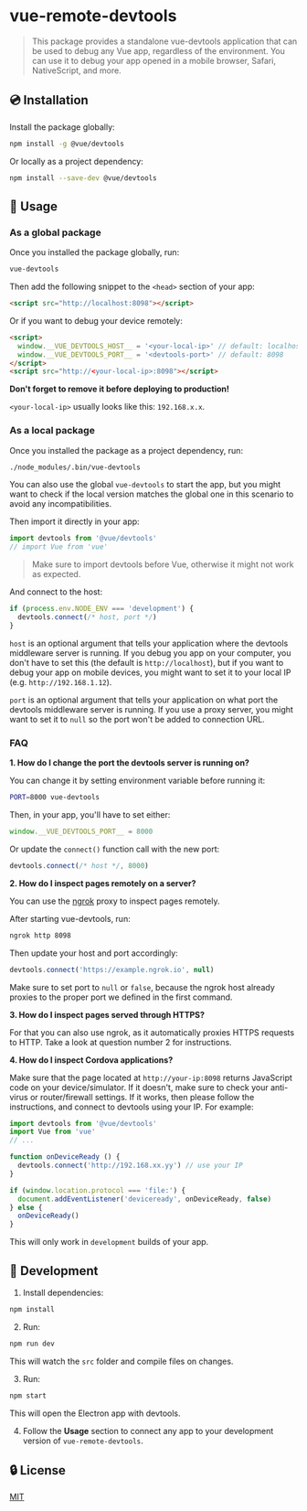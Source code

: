 # vue-remote-devtools

> This package provides a standalone vue-devtools application that can be used to debug any Vue app, regardless of the environment. You can use it to debug your app opened in a mobile browser, Safari, NativeScript, and more.

## :cd: Installation

Install the package globally:

```bash
npm install -g @vue/devtools
```

Or locally as a project dependency:

```bash
npm install --save-dev @vue/devtools
```

## :rocket: Usage

### As a global package

Once you installed the package globally, run:

```bash
vue-devtools
```

Then add the following snippet to the `<head>` section of your app:

```html
<script src="http://localhost:8098"></script>
```

Or if you want to debug your device remotely:

```html
<script>
  window.__VUE_DEVTOOLS_HOST__ = '<your-local-ip>' // default: localhost
  window.__VUE_DEVTOOLS_PORT__ = '<devtools-port>' // default: 8098
</script>
<script src="http://<your-local-ip>:8098"></script>
```

**Don't forget to remove it before deploying to production!**

`<your-local-ip>` usually looks like this: `192.168.x.x`.

### As a local package

Once you installed the package as a project dependency, run:

```bash
./node_modules/.bin/vue-devtools
```

You can also use the global `vue-devtools` to start the app, but you might want to check if the local version matches the global one in this scenario to avoid any incompatibilities.

Then import it directly in your app:

```js
import devtools from '@vue/devtools'
// import Vue from 'vue'
```

> Make sure to import devtools before Vue, otherwise it might not work as expected.

And connect to the host:

```js
if (process.env.NODE_ENV === 'development') {
  devtools.connect(/* host, port */)
}
```

`host` is an optional argument that tells your application where the devtools middleware server is running. If you debug you app on your computer, you don't have to set this (the default is `http://localhost`), but if you want to debug your app on mobile devices, you might want to set it to your local IP (e.g. `http://192.168.1.12`).

`port` is an optional argument that tells your application on what port the devtools middleware server is running. If you use a proxy server, you might want to set it to `null` so the port won't be added to connection URL.

### FAQ

**1. How do I change the port the devtools server is running on?**

You can change it by setting environment variable before running it:

```bash
PORT=8000 vue-devtools
```

Then, in your app, you'll have to set either:

```js
window.__VUE_DEVTOOLS_PORT__ = 8000
```

Or update the `connect()` function call with the new port:

```js
devtools.connect(/* host */, 8000)
```

**2. How do I inspect pages remotely on a server?**

You can use the [ngrok](https://ngrok.com/) proxy to inspect pages remotely.

After starting vue-devtools, run:

```bash
ngrok http 8098
```

Then update your host and port accordingly:

```js
devtools.connect('https://example.ngrok.io', null)
```

Make sure to set port to `null` or `false`, because the ngrok host already proxies to the proper port we defined in the first command.

**3. How do I inspect pages served through HTTPS?**

For that you can also use ngrok, as it automatically proxies HTTPS requests to HTTP. Take a look at question number 2 for instructions.

**4. How do I inspect Cordova applications?**

Make sure that the page located at `http://your-ip:8098` returns JavaScript code on your device/simulator. If it doesn't, make sure to check your anti-virus or router/firewall settings. If it works, then please follow the instructions, and connect to devtools using your IP. For example:

```js
import devtools from '@vue/devtools'
import Vue from 'vue'
// ...

function onDeviceReady () {
  devtools.connect('http://192.168.xx.yy') // use your IP
}

if (window.location.protocol === 'file:') {
  document.addEventListener('deviceready', onDeviceReady, false)
} else {
  onDeviceReady()
}
```

This will only work in `development` builds of your app.

## :beers: Development

1. Install dependencies:

```bash
npm install
```

2. Run:

```bash
npm run dev
```

This will watch the `src` folder and compile files on changes.

3. Run:

```bash
npm start
```

This will open the Electron app with devtools.

4. Follow the **Usage** section to connect any app to your development version of `vue-remote-devtools`.

## :lock: License

[MIT](http://opensource.org/licenses/MIT)
